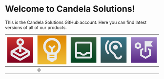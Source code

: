 # Welcome to Candela Solutions!

This is the Candela Solutions GitHub account. Here you can find latest versions of all of our products.

| ![](icons/arcade1.png) | ![](icons/filament1.png)                    | ![](icons/harbinger1.png) | ![](icons/orelo1.png) | ![](icons/tinydungeon1.png) |
| ---------------------- | ------------------------------------------- | ------------------------- | --------------------- | --------------------------- |
|                        | [🌐](https://ww.filament.candela.solutions) |                           |                       |                             |
